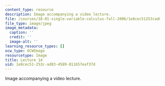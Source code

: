 ```yaml
---
content_type: resource
description: Image accompanying a video lecture.
file: /courses/18-01-single-variable-calculus-fall-2006/1e8cec51253cad834589811657eaf37d_lec14.jpg
file_type: image/jpeg
image_metadata:
  caption: ''
  credit: ''
  image-alt: ''
learning_resource_types: []
ocw_type: OCWImage
resourcetype: Image
title: Lecture 14
uid: 1e8cec51-253c-ad83-4589-811657eaf37d
---
```

Image accompanying a video lecture.


